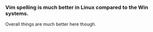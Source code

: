 ###  Vim spelling is much better in Linux compared to the Win systems. 

Overall things are much better here though.
